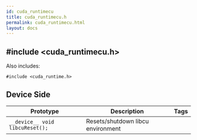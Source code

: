 ```yaml
---
id: cuda_runtimecu
title: cuda_runtimecu.h
permalink: cuda_runtimecu.html
layout: docs
---
```


## #include <cuda_runtimecu.h>

Also includes:
```
#include <cuda_runtime.h>
```

## Device Side
Prototype | Description | Tags
--- | --- | :---:
```__device__ void libcuReset();``` | Resets/shutdown libcu environment
